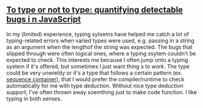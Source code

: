 ## [To type or not to type: quantifying detectable bugs i n JavaScript](https://blog.acolyer.org/2017/09/19/to-type-or-not-to-type-quantifying-detectable-bugs-in-javascript/)

In my (limited) experience, typing sytsems have helped me catch a lot of typing-related errors when varied types were used, e.g. passing in a string as an argument when the lengthof the string was expected. The bugs that slipped through were often logical ones, where a typing ssytem couldn't be expected to check. This interests me because I often jump onto a typing system if it's offered, but sometimes I just want thing s to *work*. The type could be very unwieldy or it's a type that follows a certain pattern (ex. [sequence container](https://en.cppreference.com/w/cpp/named_req/SequenceContainer)), that I would prefer the compiler/runtime to check automatically for me with type deduction. Without nice type deduction support, I've often thrown away soemthing just to make code function. I like typing in both senses.
